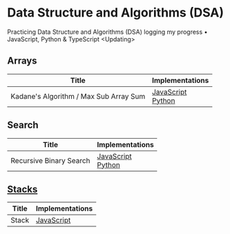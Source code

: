 # Data Structure and Algorithms (DSA)
Practicing Data Structure and Algorithms (DSA) logging my progress • JavaScript, Python &amp; TypeScript &lt;Updating>

## Arrays
|      Title     |   Implementations   |
|----------------|---------------------|
|Kadane's Algorithm / Max Sub Array Sum|[JavaScript](https://github.com/Vinhanova/dsa/blob/main/Algorithms/Arrays/JavaScript/kadane.js)<br />[Python](https://github.com/Vinhanova/dsa/blob/main/Algorithms/Arrays/Python/kadane.py)|

## Search
|      Title     |   Implementations   |
|----------------|---------------------|
|Recursive Binary Search|[JavaScript](https://github.com/Vinhanova/dsa/blob/main/Algorithms/Search/JavaScript/recursiveBinarySearch.js)<br />[Python](https://github.com/Vinhanova/dsa/blob/main/Algorithms/Search/Python/recursiveBinarySearch.py)|


## [Stacks](https://github.com/Vinhanova/dsa/tree/main/Algorithms/Stacks#stacks)
|      Title     |   Implementations   |
|----------------|---------------------|
|Stack|[JavaScript](https://github.com/Vinhanova/dsa/blob/main/Algorithms/Stacks/JavaScript/stack.js)|
